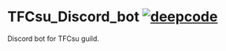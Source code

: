 # TFCsu_Discord_bot  [![deepcode](https://www.deepcode.ai/api/gh/badge?key=eyJhbGciOiJIUzI1NiIsInR5cCI6IkpXVCJ9.eyJwbGF0Zm9ybTEiOiJnaCIsIm93bmVyMSI6ImtvZW5pZ3N0YWciLCJyZXBvMSI6IlRGQ3N1X0Rpc2NvcmRfYm90IiwiaW5jbHVkZUxpbnQiOmZhbHNlLCJhdXRob3JJZCI6MjM4MzEsImlhdCI6MTYwMzUzNDAzMn0.h75pT-po5Ki-mSkVjDsnjhIch6_fO3vfJywNPJrvRgE)](https://www.deepcode.ai/app/gh/koenigstag/TFCsu_Discord_bot/_/dashboard?utm_content=gh%2Fkoenigstag%2FTFCsu_Discord_bot)
Discord bot for TFCsu guild.
